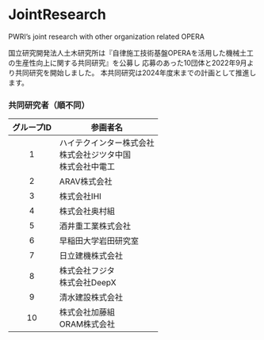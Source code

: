 # JointResearch
PWRI’s joint research with other organization related OPERA

国立研究開発法人土木研究所は『自律施工技術基盤OPERAを活用した機械土工の生産性向上に関する共同研究』を公募し
応募のあった10団体と2022年9月より共同研究を開始しました。
本共同研究は2024年度末までの計画として推進します。

### 共同研究者（順不同）
| グループID | 参画者名 | 
| :----:  |  ---- | 
|1| ハイテクインター株式会社<br>株式会社ジツタ中国<br>株式会社中電工 | 
|2| ARAV株式会社 |
|3| 株式会社IHI |
|4| 株式会社奥村組 |
|5| 酒井重工業株式会社 |
|6| 早稲田大学岩田研究室 |
|7| 日立建機株式会社 |
|8| 株式会社フジタ<br>株式会社DeepX |
|9| 清水建設株式会社 |
|10| 株式会社加藤組<br>ORAM株式会社 |
